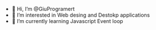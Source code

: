 - 👋 Hi, I’m @GiuProgramert
- 👀 I’m interested in Web desing and Destokp applications
- 🌱 I’m currently learning Javascript Event loop

<!---
GiuProgramert/GiuProgramert is a ✨ special ✨ repository because its `README.md` (this file) appears on your GitHub profile.
You can click the Preview link to take a look at your changes.
--->
